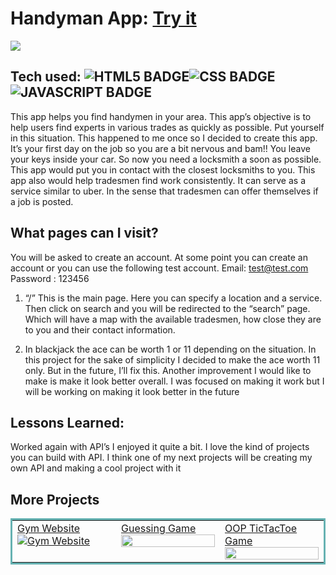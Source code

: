 # Handyman App: <a href="https://simpleblackjack.netlify.app//" target="_blank">Try it</a>
<a href="https://simpleblackjack.netlify.app//" target="_blank"><img src="https://media.giphy.com/media/PgnrYl21S1YBSI50LN/giphy.gif" /></a>


## Tech used: ![HTML5 BADGE](https://img.shields.io/static/v1?label=|&message=HTML5&color=23555f&style=plastic&logo=html5)![CSS BADGE](https://img.shields.io/static/v1?label=|&message=CSS3&color=285f65&style=plastic&logo=css3)![JAVASCRIPT BADGE](https://img.shields.io/static/v1?label=|&message=JAVASCRIPT&color=3c7f5d&style=plastic&logo=javascript)

This app helps you find handymen in your area. This app’s objective is to help users find experts in various trades as quickly as possible. Put yourself in this situation. This happened to me once so I decided to create this app. It’s your first day on the job so you are a bit nervous and bam!! You leave your keys inside your car. So now you need a locksmith a soon as possible. This app would put you in contact with the closest locksmiths to you. 
This app also would help tradesmen find work consistently. It can serve as a service similar to uber. In the sense that tradesmen can offer themselves if a job is posted.



## What pages can I visit? 
You will be asked to create an account. At some point you can create an account or you can use the following test account. 
Email: test@test.com
Password : 123456


1.	“/”
This is the main page. Here you can specify a location and a service. Then click on search and you will be redirected to the “search” page. Which will have a map with the available tradesmen, how close they are to you and their contact information.

2.	In blackjack the ace can be worth 1 or 11 depending on the situation. In this project for the sake of simplicity I decided to make the ace worth 11 only. But in the future, I’ll fix this.
Another improvement I would like to make is make it look better overall. I was focused on making it work but I will be working on making it look better in the future


## Lessons Learned:

Worked again with API’s I enjoyed it quite a bit. I love the kind of projects you can build with API.  I think one of my next projects will be creating my own API and making a cool project with it





## More Projects



<table bordercolor="#66b2b2">
  
  <tr>
    <td width="33.3%" valign="top">
<a target="_blank" href="https://github.com/Pablodelao/cool-projects/tree/master/Gym%20Website"> Gym Website</a>
        <br />
      <a target="_blank" href="https://github.com/Pablodelao/cool-projects/tree/master/Gym%20Website">
            <img src="https://media.giphy.com/media/4cLZL71gjz6CHGdFhW/giphy.gif" alt="Gym Website"/>
        </a>
    </td>
    <td width="33.3%" valign="top">
<a target="_blank" href="https://github.com/Pablodelao/cool-projects/tree/master/Guessing_game">Guessing Game</a>
      <br />
        <a target="_blank" href="https://github.com/Pablodelao/cool-projects/tree/master/Guessing_game">
          <img src="https://media.giphy.com/media/YqXgFE03Umzi3bnCkl/giphy.gif" width="100%" alt=""/>
        </a>
    </td>
    <td width="33.3%" valign="top">
<a target="_blank" href="https://github.com/Pablodelao/cool-projects/tree/master/OOP_TicTacToe">OOP TicTacToe Game</a>
        <br />
        <a target="_blank" href="https://github.com/Pablodelao/cool-projects/tree/master/OOP_TicTacToe">
          <img src="https://media.giphy.com/media/t3siO0H831Cx8ZiyTq/giphy.gif" width="100%" alt=""/>
        </a>
    </td>
  </tr>
</table>
